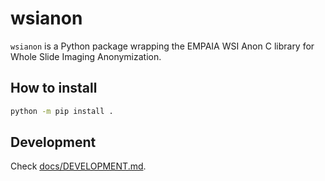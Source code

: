 # wsianon

`wsianon` is a Python package wrapping the EMPAIA WSI Anon C library
for Whole Slide Imaging Anonymization.

## How to install

```bash
python -m pip install .
```

## Development

Check [docs/DEVELOPMENT.md](./docs/DEVELOPMENT.md).
